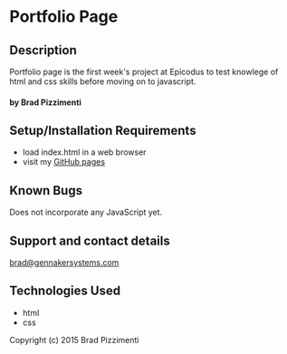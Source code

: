 # Portfolio Page
## Description
Portfolio page is the first week's
project at Epicodus to test knowlege of html and css skills before moving on to javascript.
#### by Brad Pizzimenti

## Setup/Installation Requirements
- load index.html in a web browser
- visit my [GitHub pages](pizzimenti.github.io)

## Known Bugs
Does not incorporate any JavaScript yet.

## Support and contact details
brad@gennakersystems.com

## Technologies Used
- html
- css

Copyright (c) 2015 Brad Pizzimenti
